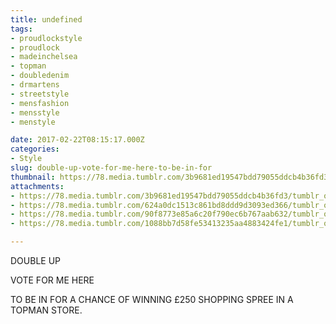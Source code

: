 ```yaml
---
title: undefined
tags:
- proudlockstyle
- proudlock
- madeinchelsea
- topman
- doubledenim
- drmartens
- streetstyle
- mensfashion
- mensstyle
- menstyle

date: 2017-02-22T08:15:17.000Z
categories:
- Style
slug: double-up-vote-for-me-here-to-be-in-for
thumbnail: https://78.media.tumblr.com/3b9681ed19547bdd79055ddcb4b36fd3/tumblr_olq1oqx4Nf1rhrm24o1_1280.jpg
attachments:
- https://78.media.tumblr.com/3b9681ed19547bdd79055ddcb4b36fd3/tumblr_olq1oqx4Nf1rhrm24o1_1280.jpg
- https://78.media.tumblr.com/624a0dc1513c861bd8ddd9d3093ed366/tumblr_olq1oqx4Nf1rhrm24o2_1280.jpg
- https://78.media.tumblr.com/90f8773e85a6c20f790ec6b767aab632/tumblr_olq1oqx4Nf1rhrm24o3_1280.jpg
- https://78.media.tumblr.com/1088bb7d58fe53413235aa4883424fe1/tumblr_olq1oqx4Nf1rhrm24o4_1280.jpg

---
```


DOUBLE UP 

   VOTE FOR ME HERE  

  TO BE IN FOR A CHANCE OF WINNING £250 SHOPPING SPREE IN A TOPMAN STORE.

